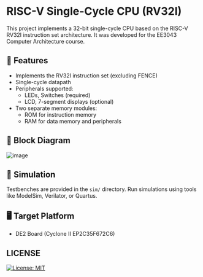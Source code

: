# RISC-V Single-Cycle CPU (RV32I)

This project implements a 32-bit single-cycle CPU based on the RISC-V RV32I instruction set architecture. It was developed for the EE3043 Computer Architecture course.

## 🧠 Features

- Implements the RV32I instruction set (excluding FENCE)
- Single-cycle datapath
- Peripherals supported:
  - LEDs, Switches (required)
  - LCD, 7-segment displays (optional)
- Two separate memory modules:
  - ROM for instruction memory
  - RAM for data memory and peripherals

## 🧭 Block Diagram

![image](https://github.com/user-attachments/assets/6576a3b5-419f-4294-901a-4ade5528e605)



## 🧪 Simulation

Testbenches are provided in the `sim/` directory. Run simulations using tools like ModelSim, Verilator, or Quartus.

## 🖥️ Target Platform

- DE2 Board (Cyclone II EP2C35F672C6)

## LICENSE
[![License: MIT](https://img.shields.io/badge/License-MIT-yellow.svg)](https://opensource.org/licenses/MIT)
